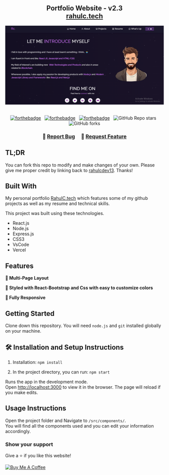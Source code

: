 <h2 align="center">
  Portfolio Website - v2.3<br/>
  <a href="https://rahul-chavan-portfolio.vercel.app/" target="_blank">rahulc.tech</a>
</h2>
<div align="center"> 
  <img alt="Demo" src="./Images/rsc.PNG" /> 
</div>

<br/>

<center>

[![forthebadge](https://forthebadge.com/images/badges/built-with-love.svg)](https://forthebadge.com) &nbsp;
[![forthebadge](https://forthebadge.com/images/badges/made-with-javascript.svg)](https://forthebadge.com) &nbsp;
[![forthebadge](https://forthebadge.com/images/badges/open-source.svg)](https://forthebadge.com) &nbsp;
![GitHub Repo stars](https://img.shields.io/github/stars/rahulcdev13/Portfolio?color=red&logo=github&style=for-the-badge) &nbsp;
![GitHub forks](https://img.shields.io/github/forks/rahulcdev13/Portfolio?color=red&logo=github&style=for-the-badge)

</center>

<h3 align="center">
    🔹
    <a href="https://github.com/rahulcdev13/Portfolio/issues">Report Bug</a> &nbsp; &nbsp;
    🔹
    <a href="https://github.com/rahulcdev13/Portfolio/issues">Request Feature</a>
</h3>

## TL;DR

You can fork this repo to modify and make changes of your own. Please give me proper credit by linking back to [rahulcdev13](https://github.com/rahulcdev13/Portfolio). Thanks!

## Built With

My personal portfolio <a href="https://rahul-chavan-portfolio.vercel.app/" target="_blank">RahulC.tech</a> which features some of my github projects as well as my resume and technical skills.<br/>

This project was built using these technologies.

- React.js
- Node.js
- Express.js
- CSS3
- VsCode
- Vercel

## Features

**📖 Multi-Page Layout**

**🎨 Styled with React-Bootstrap and Css with easy to customize colors**

**📱 Fully Responsive**

## Getting Started

Clone down this repository. You will need `node.js` and `git` installed globally on your machine.

## 🛠 Installation and Setup Instructions

1. Installation: `npm install`

2. In the project directory, you can run: `npm start`

Runs the app in the development mode.\
Open [http://localhost:3000](http://localhost:3000) to view it in the browser.
The page will reload if you make edits.

## Usage Instructions

Open the project folder and Navigate to `/src/components/`. <br/>
You will find all the components used and you can edit your information accordingly.

### Show your support

Give a ⭐ if you like this website!

<a href="https://www.buymeacoffee.com/rahulcdev13" target="_blank"><img src="https://cdn.buymeacoffee.com/buttons/v2/default-violet.png"  alt="Buy Me A Coffee" height= "60px" width= "217px" ></a>
